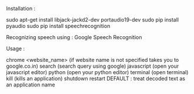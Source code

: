 Installation :

sudo apt-get install libjack-jackd2-dev portaudio19-dev
sudo pip install pyaudio
sudo pip install speechrecognition

Recognizing speech using : Google Speech Recognition

Usage :

chrome <website_name> (if website name is not specified takes you to google.co.in)
search <query> (search query using google)
javascript (open your javascript editor)
python (open your python editor)
terminal (open terminal)
kill <app name> (kills an application)
shutdown
restart
DEFAULT : treat decoded text as an application name
